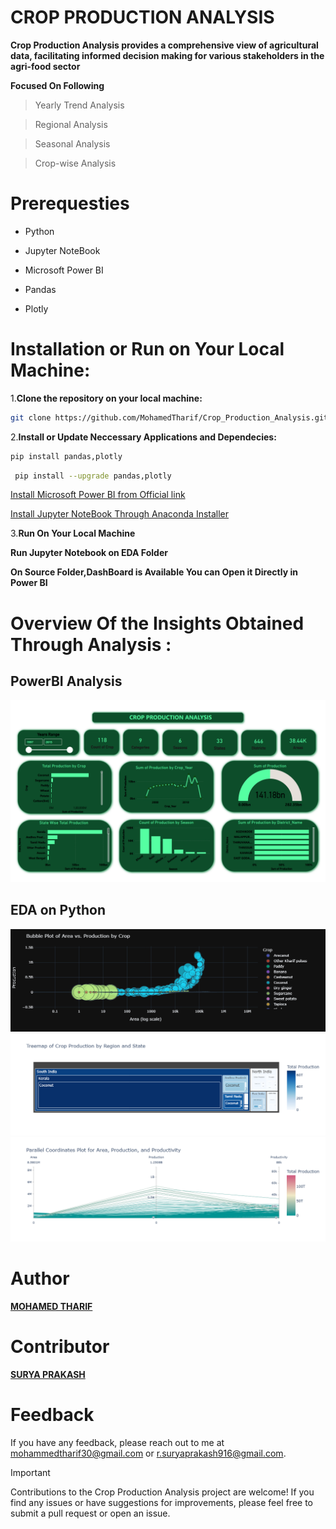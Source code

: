 # CROP PRODUCTION ANALYSIS 
**Crop Production Analysis provides a comprehensive view of agricultural data, facilitating informed decision making for various stakeholders in the agri-food sector**

**Focused On Following**
>Yearly Trend Analysis

>Regional Analysis

>Seasonal Analysis

>Crop-wise Analysis

# Prerequesties

- Python

- Jupyter NoteBook

- Microsoft Power BI

- Pandas

- Plotly

# Installation or Run on Your Local Machine:

1.**Clone the repository on your local machine:**

   ```bash
   git clone https://github.com/MohamedTharif/Crop_Production_Analysis.git
   ```
      
2.**Install or Update Neccessary Applications and Dependecies:**
   
   ```bash
   pip install pandas,plotly 
   ```

  ```bash
   pip install --upgrade pandas,plotly 
  ```  
    
  [Install Microsoft Power BI from Official link](https://www.microsoft.com/en-us/power-platform/products/power-bi/desktop)
  
  [Install Jupyter NoteBook Through Anaconda Installer](https://www.anaconda.com/download)
  
3.**Run On Your Local Machine**

  **Run Jupyter Notebook on EDA Folder**
  
  **On Source Folder,DashBoard is Available You can Open it Directly in Power BI**
    

# Overview Of the Insights Obtained Through Analysis :
## PowerBI Analysis
![Dashboard]( https://github.com/MohamedTharif/Crop_Production_Analysis/blob/master/Source/Dashboard.png)
## EDA on Python
![Area vs Production by Crop](https://github.com/MohamedTharif/Crop_Production_Analysis/blob/master/EDA/Bubble%20Plot.png?raw=true)
![Crop Production by Region and State](https://github.com/MohamedTharif/Crop_Production_Analysis/blob/master/EDA/TreeMap.png?raw=true)
![Area vs Production vs Productivity](https://github.com/MohamedTharif/Crop_Production_Analysis/blob/master/EDA/Parallel%20Coordinates.png?raw=true)

# Author 
[**MOHAMED THARIF**](https://github.com/MohamedTharif)

# Contributor
[**SURYA PRAKASH**](https://github.com/Surya-Prakash25)

# Feedback
If you have any feedback, please reach out to me at mohammedtharif30@gmail.com or r.suryaprakash916@gmail.com.

> [!IMPORTANT]
> Contributions to the Crop Production Analysis project are welcome! If you find any issues or have suggestions for improvements, please feel free to submit a pull request or open an issue.
